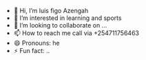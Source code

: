 - 👋 Hi, I’m luis figo Azengah 
- 👀 I’m interested in learning and sports
- 💞️ I’m looking to collaborate on ...
- 📫 How to reach me call via +254711756463
- 😄 Pronouns: he
- ⚡ Fun fact: ..

<!---
luis123-ui/luis123-ui is a ✨ special ✨ repository because its `README.md` (this file) appears on your GitHub profile.
You can click the Preview link to take a look at your changes.
--->
